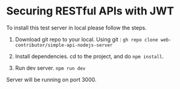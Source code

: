 # Securing RESTful APIs with JWT

To install this test server in local please follow the steps.

1. Download git repo to your local.
Using git : `gh repo clone web-contributor/simple-api-nodejs-server`

2. Install dependencies.
cd to the project, and do `npm install`.

3. Run dev server.
`npm run dev`

Server will be running on port 3000.